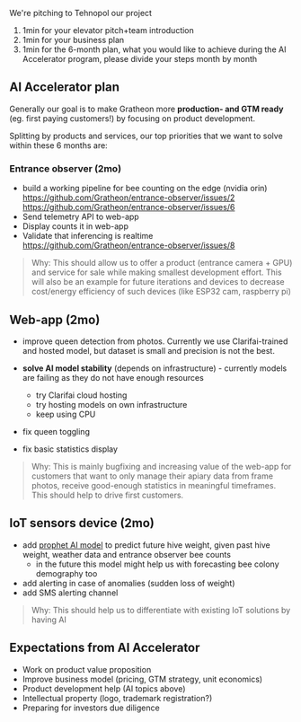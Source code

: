 We're pitching to Tehnopol our project

1. 1min for your elevator pitch+team introduction
2. 1min for your business plan
3. 1min for the 6-month plan, what you would like to achieve during the AI Accelerator program, please divide your steps month by month


## AI Accelerator plan

Generally our goal is to make Gratheon more **production- and GTM ready** (eg. first paying customers!) by focusing on product development.

Splitting by products and services, our top priorities that we want to solve within these 6 months are:

### Entrance observer (2mo)
- build a working pipeline for bee counting on the edge (nvidia orin)
  https://github.com/Gratheon/entrance-observer/issues/2
  https://github.com/Gratheon/entrance-observer/issues/6
- Send telemetry API to web-app
- Display counts it in web-app
- Validate that inferencing is realtime
  https://github.com/Gratheon/entrance-observer/issues/8

> Why: This should allow us to offer a product (entrance camera + GPU) and service for sale while making smallest development effort. This will also be an example for future iterations and devices to decrease cost/energy efficiency of such devices (like ESP32 cam, raspberry pi) 


## Web-app (2mo)

- improve queen detection from photos. Currently we use Clarifai-trained and hosted model, but dataset is small and precision is not the best.
  
- **solve AI model stability** (depends on infrastructure) - currently models are failing as they do not have enough resources
	- try Clarifai cloud hosting
	- try hosting models on own infrastructure
	- keep using CPU
- fix queen toggling
- fix basic statistics display

> Why: This is mainly bugfixing and increasing value of the web-app for customers that want to only manage their apiary data from frame photos, receive good-enough statistics in meaningful timeframes. This should help to drive first customers.


## IoT sensors device (2mo)

- add [prophet AI model](https://facebook.github.io/prophet/) to predict future hive weight, given past hive weight, weather data and entrance observer bee counts
	- in the future this model might help us with forecasting bee colony demography too
- add alerting in case of anomalies (sudden loss of weight)
- add SMS alerting channel

> Why: This should help us to differentiate with existing IoT solutions by having AI 


## Expectations from AI Accelerator
- Work on product value proposition
- Improve business model (pricing, GTM strategy, unit economics)
- Product development help (AI topics above)
- Intellectual property (logo, trademark registration?)
- Preparing for investors due diligence